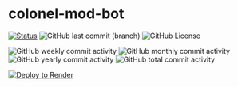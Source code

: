 # colonel-mod-bot

[![Status](https://img.shields.io/endpoint?url=https://colonel-mod-bot.onrender.com/badge&label=Status)](https://colonel-mod-bot.onrender.com/)
![GitHub last commit (branch)](https://img.shields.io/github/last-commit/GoobisMoobis/colonel-mod-bot/main)
![GitHub License](https://img.shields.io/github/license/GoobisMoobis/colonel-mod-bot)


![GitHub weekly commit activity](https://img.shields.io/github/commit-activity/w/GoobisMoobis/colonel-mod-bot?label=Commits%20This%20Week)
![GitHub monthly commit activity](https://img.shields.io/github/commit-activity/m/GoobisMoobis/colonel-mod-bot?label=Commits%20This%20Month)
![GitHub yearly commit activity](https://img.shields.io/github/commit-activity/y/GoobisMoobis/colonel-mod-bot?label=Commits%20This%20Year)
![GitHub total commit activity](https://img.shields.io/github/commit-activity/t/GoobisMoobis/colonel-mod-bot?label=Total%20Commits)


[![Deploy to Render](https://render.com/images/deploy-to-render-button.svg)](https://render.com/deploy?repo=https://github.com/GoobisMoobis/colonel-mod-bot)
